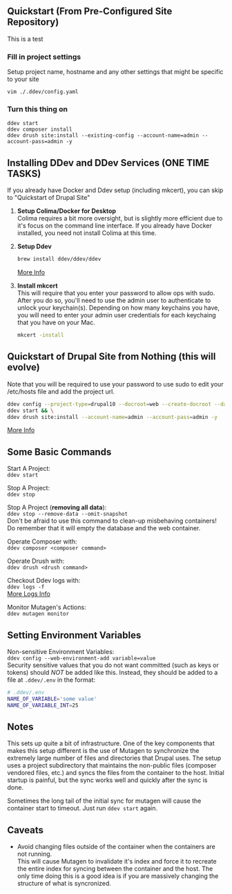 ## Quickstart (From Pre-Configured Site Repository)
This is a test

### Fill in project settings
Setup project name, hostname and any other settings that might be specific to your site

```
vim ./.ddev/config.yaml
```

### Turn this thing on
```
ddev start
ddev composer install
ddev drush site:install --existing-config --account-name=admin --account-pass=admin -y
```

## Installing DDev and DDev Services (ONE TIME TASKS)

If you already have Docker and Ddev setup (including mkcert), you can skip to "Quickstart of Drupal Site"

1. **Setup Colima/Docker for Desktop**  
    Colima requires a bit more oversight, but is slightly more efficient due to it's focus on the command line interface. If you already have Docker installed, you need not install Colima at this time.

1. **Setup Ddev**  
    ```bash
    brew install ddev/ddev/ddev
    ```
    [More Info](https://ddev.readthedocs.io/en/latest/users/install/ddev-installation/#ddev-installation)

1. **Install mkcert**  
This will require that you enter your password to allow ops with sudo. After you do so, you'll need to use the admin user to authenticate to unlock your keychain(s). Depending on how many keychains you have, you will need to enter your admin user credentials for each keychaing that you have on your Mac.  
    ```zsh
    mkcert -install
    ```

## Quickstart of Drupal Site from Nothing (this will evolve)
  Note that you will be required to use your password to use sudo to edit your /etc/hosts file and add the project url. 

  ```bash
  ddev config --project-type=drupal10 --docroot=web --create-docroot --database=mysql:8.0 --php-version=8.2 --project-tld=psul.localhost --default-container-timeout=600 && \
  ddev start && \
  ddev drush site:install --account-name=admin --account-pass=admin -y
  ```

[More Info](https://ddev.readthedocs.io/en/latest/users/quickstart/#drupal)

## Some Basic Commands

Start A Project:  
`ddev start`

Stop A Project:  
`ddev stop`

Stop A Project (**removing all data**):  
`ddev stop --remove-data --omit-snapshot`  
Don't be afraid to use this command to clean-up misbehaving containers! Do remember that it will empty the database and the web container.

Operate Composer with:  
`ddev composer <composer command>`

Operate Drush with:  
`ddev drush <drush command>`

Checkout Ddev logs with:  
`ddev logs -f`  
[More Logs Info](https://ddev.readthedocs.io/en/latest/users/usage/commands/#logs)

Monitor Mutagen's Actions:  
`ddev mutagen monitor`

## Setting Environment Variables

Non-sensitive Environment Variables:  
`ddev config --web-environment-add variable=value`  
Security sensitive values that you do not want committed (such as keys or tokens) should _NOT_ be added like this. Instead, they should be added to a file at `.ddev/.env` in the format:

```bash
# .ddev/.env
NAME_OF_VARIABLE='some value'
NAME_OF_VARIABLE_INT=25
```

## Notes

This sets up quite a bit of infrastructure. One of the key components that makes this setup different is the use of Mutagen to synchronize the extremely large number of files and directories that Drupal uses. The setup uses a project subdirectory that maintains the non-public files (composer vendored files, etc.) and syncs the files from the container to the host. Initial startup is painful, but the sync works well and quickly after the sync is done.

Sometimes the long tail of the initial sync for mutagen will cause the container start to timeout. Just run `ddev start` again.

## Caveats

* Avoid changing files outside of the container when the containers are not running.  
This will cause Mutagen to invalidate it's index and force it to recreate the entire index for syncing between the container and the host. The only time doing this is a good idea is if you are massively changing the structure of what is syncronized.
